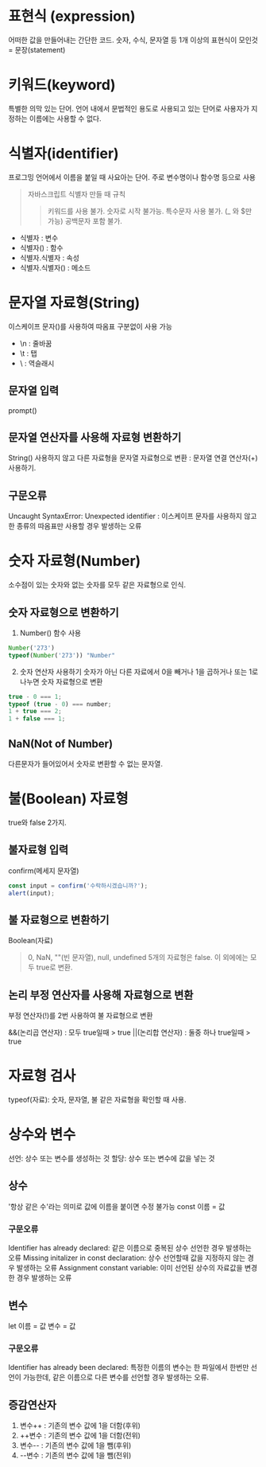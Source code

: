 # 표현식 (expression)

어떠한 값을 만들어내는 간단한 코드.
숫자, 수식, 문자열 등
1개 이상의 표현식이 모인것 = 문장(statement)

# 키워드(keyword)

특별한 의막 있는 단어.
언어 내에서 문법적인 용도로 사용되고 있는 단어로 사용자가 지정하는 이름에는 사용할 수 없다.

# 식별자(identifier)

프로그밍 언어에서 이름을 붙일 때 사요아는 단어.
주로 변수명이나 함수명 등으로 사용

> 자바스크립트 식별자 만들 때 규칙
>
> > 키워드를 사용 불가.
> > 숫자로 시작 불가능.
> > 특수문자 사용 불가. (\_ 와 $만 가능)
> > 공백문자 포함 불가.

- 식별자 : 변수
- 식별자() : 함수
- 식별자.식별자 : 속성
- 식별자.식별자() : 메소드

# 문자열 자료형(String)

이스케이프 문자(\)를 사용하여 따옴표 구분없이 사용 가능

- \n : 줄바꿈
- \t : 탭
- \\ : 역슬래시

## 문자열 입력

prompt()

## 문자열 연산자를 사용해 자료형 변환하기

String() 사용하지 않고 다른 자료형을 문자열 자료형으로 변환 : 문자열 연결 연산자(+) 사용하기.

## 구문오류

Uncaught SyntaxError: Unexpected identifier : 이스케이프 문자를 사용하지 않고 한 종류의 따옴표만 사용할 경우 발생하는 오류

# 숫자 자료형(Number)

소수점이 있는 숫자와 없는 숫자를 모두 같은 자료형으로 인식.

## 숫자 자료형으로 변환하기

1. Number() 함수 사용

```js
Number('273')
typeof(Number('273')) "Number"
```

2. 숫자 연산자 사용하기
   숫자가 아닌 다른 자료에서 0을 빼거나 1을 곱하거나 또는 1로 나누면 숫자 자료형으로 변환

```js
true - 0 === 1;
typeof (true - 0) === number;
1 + true === 2;
1 + false === 1;
```

## NaN(Not of Number)

다른문자가 들어있어서 숫자로 변환할 수 없는 문자열.

# 불(Boolean) 자료형

true와 false 2가지.

## 불자료형 입력

confirm(메세지 문자열)

```js
const input = confirm('수락하시겠습니까?');
alert(input);
```

## 불 자료형으로 변환하기

Boolean(자료)

> 0, NaN, ""(빈 문자열), null, undefined 5개의 자료형은 false.
> 이 외에에는 모두 true로 변환.

## 논리 부정 연산자를 사용해 자료형으로 변환

부정 연산자(!)를 2번 사용하여 불 자료형으로 변환

&&(논리곱 연산자) : 모두 true일때 > true
||(논리합 연산자) : 둘중 하나 true일때 > true

# 자료형 검사

typeof(자료): 숫자, 문자열, 불 같은 자료형을 확인할 때 사용.

# 상수와 변수

선언: 상수 또는 변수를 생성하는 것
할당: 상수 또는 변수에 값을 넣는 것

## 상수

'항상 같은 수'라는 의미로 값에 이름을 붙이면 수정 불가능
const 이름 = 값

### 구문오류

Identifier has already declared: 같은 이름으로 중복된 상수 선언한 경우 발생하는 오류
Missing initalizer in const declaration: 상수 선언할때 값을 지정하지 않는 경우 발생하는 오류
Assignment constant variable: 이미 선언된 상수의 자료값을 변경한 경우 발생하는 오류

## 변수

let 이름 = 값
변수 = 값

### 구문오류

Identifier has already been declared: 특정한 이름의 변수는 한 파일에서 한번만 선언이 가능한데, 같은 이름으로 다른 변수를 선언할 경우 발생하는 오류.

## 증감연산자

1. 변수++ : 기존의 변수 값에 1을 더함(후위)
2. ++변수 : 기존의 변수 값에 1을 더함(전위)
3. 변수-- : 기존의 변수 값에 1을 뺌(후위)
4. --변수 : 기존의 변수 값에 1을 뺌(전위)
